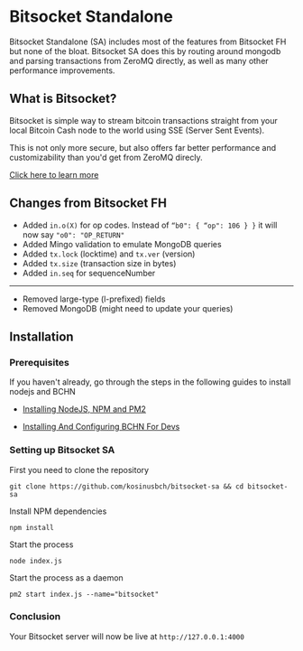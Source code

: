 # Bitsocket Standalone

Bitsocket Standalone (SA) includes most of the features from Bitsocket FH but none of the bloat. Bitsocket SA does this by routing around mongodb and parsing transactions from ZeroMQ directly, as well as many other performance improvements.

## What is Bitsocket?

Bitsocket is simple way to stream bitcoin transactions straight from your local Bitcoin Cash node to the world using SSE (Server Sent Events). 

This is not only more secure, but also offers far better performance and customizability than you'd get from ZeroMQ direcly.

[Click here to learn more](https://bitsocket-sa.bch.sx)

## Changes from Bitsocket FH

* Added `in.o(X)` for op codes. Instead of `“b0": { “op": 106 } }` it will now say `"o0": "OP_RETURN"`
* Added Mingo validation to emulate MongoDB queries
* Added `tx.lock` (locktime) and `tx.ver` (version)
* Added `tx.size` (transaction size in bytes)
* Added `in.seq` for sequenceNumber
---
* Removed large-type (l-prefixed) fields
* Removed MongoDB (might need to update your queries)

## Installation

### Prerequisites

If you haven't already, go through the steps in the following guides to install nodejs and BCHN

* [Installing NodeJS, NPM and PM2](https://github.com/kosinusbch/bitcoin-cash-devs/blob/master/installing-nodejs-npm-and-pm2.md)

* [Installing And Configuring BCHN For Devs](https://github.com/kosinusbch/bitcoin-cash-devs/blob/master/installing-and-configuring-bchn-for-devs.md)

### Setting up Bitsocket SA

First you need to clone the repository

```
git clone https://github.com/kosinusbch/bitsocket-sa && cd bitsocket-sa
```

Install NPM dependencies

```
npm install
```

Start the process

```
node index.js
```

Start the process as a daemon

```
pm2 start index.js --name="bitsocket"
```

### Conclusion

Your Bitsocket server will now be live at `http://127.0.0.1:4000`